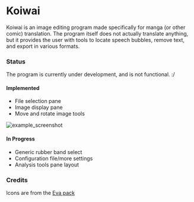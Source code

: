 # Koiwai

Koiwai is an image editing program made specifically for manga (or other comic) translation. The program itself does not actually translate anything, but it provides the user with tools to locate speech bubbles, remove text, and export in various formats.

### Status

The program is currently under development, and is not functional. :/

#### Implemented

- File selection pane
- Image display pane
- Move and rotate image tools

![example_screenshot](./example_screenshot.png)

#### In Progress

- Generic rubber band select
- Configuration file/more settings
- Analysis tools pane layout

### Credits

Icons are from the [Eva pack](https://akveo.github.io/eva-icons/#/?type=outline)
